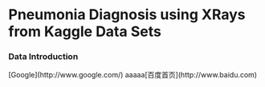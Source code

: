 Pneumonia Diagnosis using XRays from Kaggle Data Sets
===============
<h3 id="Introduction"> Data Introduction </h3>
[Google](http://www.google.com/)
aaaaa[百度首页](http://www.baidu.com)
